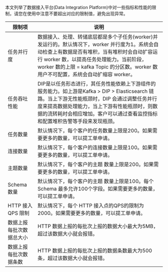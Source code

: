 本文列举了数据接入平台(Data Integration Platform)中对一些指标和性能的限制，请您在使用中注意不要超出对应的限制值，避免出现异常。

| 限制项       | 说明                                                         |
| ------------ | ------------------------------------------------------------ |
| 任务并行度   | 数据接入、处理、转储底层都是多个子任务(worker)并发运行的。默认情况下，worker 并行度为1。系统会自动检查上有数据是否有堆积，当有堆积时会自动扩容运行 worker 数，以提高任务处理能力。当前阶段，worker 数的上限 = kafka Topic 的分区数。worker 数用户不可配置，系统会自动扩缩容 worker。 |
| 任务吞吐性能 | DIP是以任务形态进行，其任务性能依赖上下游组件的服务能力。如上游是Kafka > DIP > Elasticsearch 链路。当上下游无性能瓶颈时，DIP 会通过调整任务并行度来提高数据处理能力，当上下游有性能瓶颈时，则数据的流转耗时会相应增加。客户可以通过查看监控指标和配置堆积告警等手段来发现瓶颈。 |
| 任务数量     | 默认情况下，每个客户的任务数量上限是200。如果需要更多的数量，可以提工单申请。 |
| 连接数量     | 默认情况下，每个客户的连接数量上限是100。如果需要更多的数量，可以提工单申请。 |
| 主题数量     | 默认情况下，每个客户的主题 数量上限是200。如果需要更多的数量，可以提工单申请。 |
| Schema 数量   | 默认情况下，每个客户的主题 数量上限是100。每个 Schema 最多允许100个字段。如果需要更多的数量，可以提工单申请。 |
|HTTP 接入 QPS 限制|  默认情况下，每个 HTTP 接入点的QPS的限制为2000。如果需要更多的数量，可以提工单申请。|
|数据上报每批次数据总大小 | HTTP 数据上报的每批次上报的数据大小最大为5MB，超过该数据大小就会报错。 |
| 数据上报每批次数据条数   | HTTP 数据上报的每批次上报的数据条数最大为500条，超过该数据大小就会报错。 |
